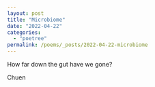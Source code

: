```yaml
---
layout: post
title: "Microbiome"
date: "2022-04-22"
categories: 
  - "poetree"
permalink: /poems/_posts/2022-04-22-microbiome
---
```


  
  
How far down the gut have we gone?  
  
  
  
  
  

Chuen
